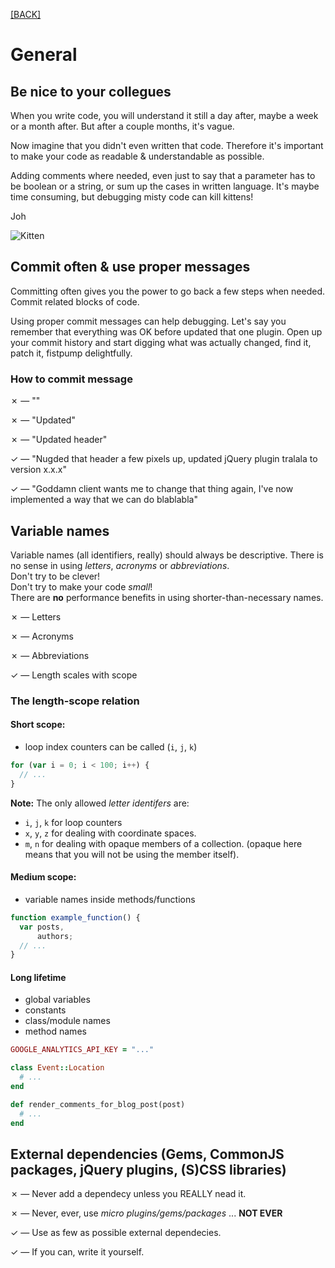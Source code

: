 [[BACK]](README.md)

# General

## Be nice to your collegues

When you write code, you will understand it still a day after, maybe a week or a month after. But after a couple months, it's vague. 

Now imagine that you didn't even written that code. Therefore it's important to make your code as readable & understandable as possible. 

Adding comments where needed, even just to say that a parameter has to be boolean or a string, or sum up the cases in written language. It's maybe time consuming, but debugging misty code can kill kittens!

Joh

![Kitten](http://cl.ly/image/3q3u1N1D3I1D/0027.jpg)

## Commit often & use proper messages

Committing often gives you the power to go back a few steps when needed. Commit related blocks of code.

Using proper commit messages can help debugging. Let's say you remember that everything was OK before updated that one plugin. Open up your commit history and start digging what was actually changed, find it, patch it, fistpump delightfully.

### How to commit message

✗ — ""

✗ — "Updated"

✗ — "Updated header"

✓ — "Nugded that header a few pixels up, updated jQuery plugin tralala to version x.x.x"

✓ — "Goddamn client wants me to change that thing again, I've now implemented a way that we can do blablabla"


## Variable names

Variable names (all identifiers, really) should always be descriptive.
There is no sense in using *letters*, *acronyms* or *abbreviations*.  
Don't try to be clever!  
Don't try to make your code *small*!  
There are **no** performance benefits in using shorter-than-necessary names.


✗ — Letters

✗ — Acronyms

✗ — Abbreviations

✓ — Length scales with scope

### The length-scope relation

#### Short scope:

- loop index counters can be called (`i`, `j`, `k`)

```js
for (var i = 0; i < 100; i++) {
  // ...
}
```

**Note:** The only allowed *letter identifers* are:
- `i`, `j`, `k` for loop counters
- `x`, `y`, `z` for dealing with coordinate spaces.
- `m`, `n` for dealing with opaque members of a collection. (opaque here means that you will not be using the member itself).

#### Medium scope:

- variable names inside methods/functions

```js
function example_function() {
  var posts,
      authors;
  // ...
}
```

#### Long lifetime

- global variables
- constants
- class/module names
- method names

```ruby
GOOGLE_ANALYTICS_API_KEY = "..."

class Event::Location
  # ...
end

def render_comments_for_blog_post(post)
  # ...
end
```

## External dependencies (Gems, CommonJS packages, jQuery plugins, (S)CSS libraries)

✗ — Never add a dependecy unless you REALLY nead it.

✗ — Never, ever, use *micro plugins/gems/packages* ... **NOT EVER**

✓ — Use as few as possible external dependecies.

✓ — If you can, write it yourself.
